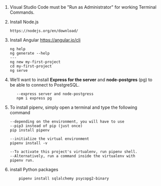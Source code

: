 1. Visual Studio Code must be "Run as Administrator" for working Terminal Commands.
2. Install Node.js
    ```
    https://nodejs.org/en/download/
    ```

3. Install Angular https://angular.io/cli 
    ```
    ng help
    ng generate --help
    ---
    ng new my-first-project
    cd my-first-project
    ng serve

    ```
4. We’ll want to install **Express for the server** and **node-postgres** (pg) to be able to connect to PostgreSQL.
    ```
       --express server and node-postgress
       npm i express pg    
    ```
5. To install pipenv, simply open a terminal and type the following command

    ```
    --depending on the environment, you will have to use
    --pip3 instead of pip (just once)
    pip install pipenv

    --initialize the virtual environment
    pipenv install -v

    --To activate this project's virtualenv, run pipenv shell.
    --Alternatively, run a command inside the virtualenv with 
    pipenv run.   
    ``` 
  
6. install Python packages
    ```
        pipenv install sqlalchemy psycopg2-binary   
    ```
